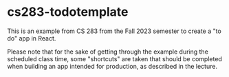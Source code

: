 # cs283-todotemplate

This is an example from CS 283 from the Fall 2023 semester to create a "to do" app in React.

Please note that for the sake of getting through the example during the scheduled class time, some "shortcuts" are taken that should be completed when building an app intended for production, as described in the lecture.
